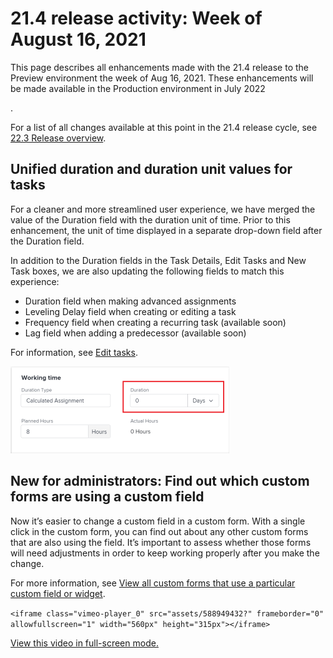 

# 21.4 release activity:&nbsp;Week of August 16, 2021

This page describes all enhancements made with the 21.4 release to the Preview environment the week of Aug 16, 2021. These enhancements will be made available in the Production environment in July 2022

<!--
<MadCap:conditionalText data-mc-conditions="QuicksilverOrClassic.Draft mode">
the week of April 4, 2022
</MadCap:conditionalText>
-->

.

For a list of all changes available at this point in the 21.4 release cycle, see [22.3 Release overview](../../../product-announcements/product-releases/22.3-release-activity/22-3-release-overview.md).

## Unified duration and duration unit values for tasks

For a cleaner and more streamlined user experience, we have merged the value of the Duration field with the duration unit of time. Prior to this enhancement, the unit of time displayed in a separate drop-down field after the Duration field.

In addition to the Duration fields in the Task Details, Edit Tasks and New Task boxes, we are also updating the following fields to match this experience:

* Duration field when making advanced assignments
* Leveling Delay field when creating or editing a task
* Frequency field when creating a recurring task (available soon)
* Lag field when adding a predecessor (available soon)

For information, see [Edit tasks](../../../manage-work/tasks/manage-tasks/edit-tasks.md).

![](assets/duration-combined-field-350x139.png)

## New for administrators: Find out which custom forms are using a custom field

Now it’s easier to change a custom field in a custom form. With a single click in the custom form, you can find out about any other custom forms that are also using the field. It’s important to assess whether those forms will need adjustments in order to keep working properly after you make the change.

For more information, see [View all custom forms that use a particular custom field or widget](../../../administration-and-setup/customize-workfront/create-manage-custom-forms/view-all-custom-forms-that-use-a-particular-custom-field.md).

```<iframe class="vimeo-player_0" src="assets/588949432?" frameborder="0" allowfullscreen="1" width="560px" height="315px"></iframe>```

[View this video in full-screen mode.](https://vimeo.com/588949432/c527dc4072) 
